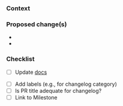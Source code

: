 <!--
Thank you for your contribution!

For more information check our contributors guide CONTRIBUTING.md (link below text box).

NOTE: This template is a guideline to help you to provide meaningful information for reviewers.
Feel free to edit, complete or extend this list while the PR is open.
-->
### Context
<!-- Please add background information on why this PR is opened. -->


### Proposed change(s)
<!-- Please provide a description of the change(s) here. -->
-
-

<!-- (uncomment if applicable)
### Related issue
- link to the issue
-->

<!-- (uncomment if applicable)
### Additional info
- Any additional information or context
-->

### Checklist
<!-- Remove items that do not apply. For completed items, change [ ] to [x], or check after submitting. -->

- [ ] Update [docs](https://github.com/edgelesssys/constellation/tree/main/docs)
<!-- more information in dev-docs/workflows/pull-request.md -->
- [ ] Add labels (e.g., for changelog category)
- [ ] Is PR title adequate for changelog?
- [ ] Link to Milestone
